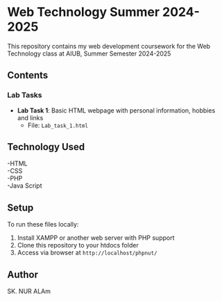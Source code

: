# Web Technology Summer 2024-2025

This repository contains my web development coursework for the Web Technology class at AIUB, Summer Semester 2024-2025

## Contents

### Lab Tasks
- **Lab Task 1**: Basic HTML webpage with personal information, hobbies and links
  - File: `Lab_task_1.html`


## Technology Used
-HTML <br>
-CSS<br>
-PHP<br>
-Java Script

## Setup
To run these files locally:
1. Install XAMPP or another web server with PHP support
2. Clone this repository to your htdocs folder
3. Access via browser at `http://localhost/phpnut/`

## Author
SK. NUR ALAm